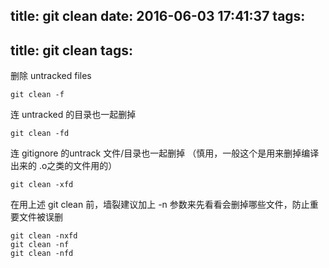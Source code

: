 title: git clean
date: 2016-06-03 17:41:37
tags:
---
title: git clean
tags:
---


删除 untracked files

```shell
git clean -f
```
连 untracked 的目录也一起删掉

```shell
git clean -fd

```
连 gitignore 的untrack 文件/目录也一起删掉 （慎用，一般这个是用来删掉编译出来的 .o之类的文件用的）

```shell
git clean -xfd
```

在用上述 git clean 前，墙裂建议加上 -n 参数来先看看会删掉哪些文件，防止重要文件被误删

```shell
git clean -nxfd
git clean -nf
git clean -nfd
```